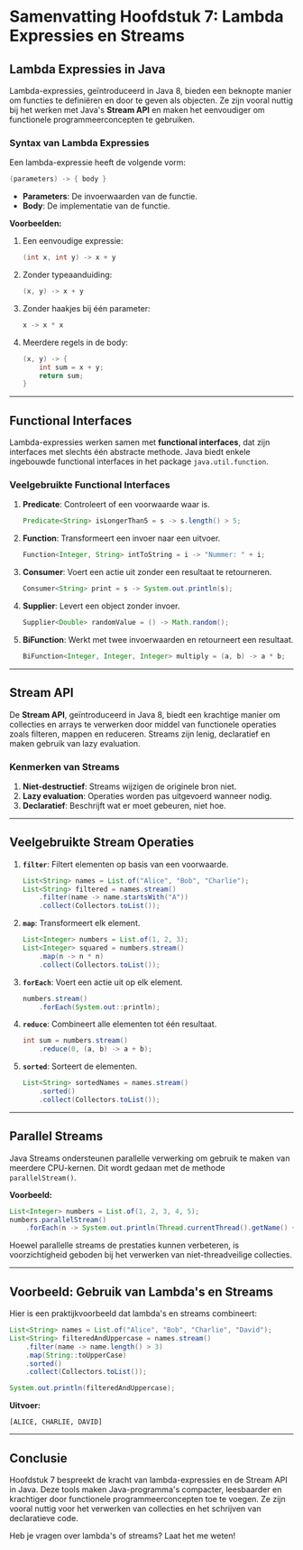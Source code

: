 # Samenvatting Hoofdstuk 7: Lambda Expressies en Streams

## Lambda Expressies in Java

Lambda-expressies, geïntroduceerd in Java 8, bieden een beknopte manier om functies te definiëren en door te geven als objecten. Ze zijn vooral nuttig bij het werken met Java's **Stream API** en maken het eenvoudiger om functionele programmeerconcepten te gebruiken.

### Syntax van Lambda Expressies

Een lambda-expressie heeft de volgende vorm:

```java
(parameters) -> { body }
```

- **Parameters**: De invoerwaarden van de functie.
- **Body**: De implementatie van de functie.

**Voorbeelden:**

1. Een eenvoudige expressie:
    
    ```java
    (int x, int y) -> x + y
    ```
    
2. Zonder typeaanduiding:
    
    ```java
    (x, y) -> x + y
    ```
    
3. Zonder haakjes bij één parameter:
    
    ```java
    x -> x * x
    ```
    
4. Meerdere regels in de body:
    
    ```java
    (x, y) -> {
        int sum = x + y;
        return sum;
    }
    ```
    

---

## Functional Interfaces

Lambda-expressies werken samen met **functional interfaces**, dat zijn interfaces met slechts één abstracte methode. Java biedt enkele ingebouwde functional interfaces in het package `java.util.function`.

### Veelgebruikte Functional Interfaces

1. **Predicate**: Controleert of een voorwaarde waar is.
    
    ```java
    Predicate<String> isLongerThan5 = s -> s.length() > 5;
    ```
    
2. **Function**: Transformeert een invoer naar een uitvoer.
    
    ```java
    Function<Integer, String> intToString = i -> "Nummer: " + i;
    ```
    
3. **Consumer**: Voert een actie uit zonder een resultaat te retourneren.
    
    ```java
    Consumer<String> print = s -> System.out.println(s);
    ```
    
4. **Supplier**: Levert een object zonder invoer.
    
    ```java
    Supplier<Double> randomValue = () -> Math.random();
    ```
    
5. **BiFunction**: Werkt met twee invoerwaarden en retourneert een resultaat.
    
    ```java
    BiFunction<Integer, Integer, Integer> multiply = (a, b) -> a * b;
    ```
    

---

## Stream API

De **Stream API**, geïntroduceerd in Java 8, biedt een krachtige manier om collecties en arrays te verwerken door middel van functionele operaties zoals filteren, mappen en reduceren. Streams zijn lenig, declaratief en maken gebruik van lazy evaluation.

### Kenmerken van Streams

1. **Niet-destructief**: Streams wijzigen de originele bron niet.
2. **Lazy evaluation**: Operaties worden pas uitgevoerd wanneer nodig.
3. **Declaratief**: Beschrijft wat er moet gebeuren, niet hoe.

---

## Veelgebruikte Stream Operaties

1. **`filter`**: Filtert elementen op basis van een voorwaarde.
    
    ```java
    List<String> names = List.of("Alice", "Bob", "Charlie");
    List<String> filtered = names.stream()
        .filter(name -> name.startsWith("A"))
        .collect(Collectors.toList());
    ```
    
2. **`map`**: Transformeert elk element.
    
    ```java
    List<Integer> numbers = List.of(1, 2, 3);
    List<Integer> squared = numbers.stream()
        .map(n -> n * n)
        .collect(Collectors.toList());
    ```
    
3. **`forEach`**: Voert een actie uit op elk element.
    
    ```java
    numbers.stream()
        .forEach(System.out::println);
    ```
    
4. **`reduce`**: Combineert alle elementen tot één resultaat.
    
    ```java
    int sum = numbers.stream()
        .reduce(0, (a, b) -> a + b);
    ```
    
5. **`sorted`**: Sorteert de elementen.
    
    ```java
    List<String> sortedNames = names.stream()
        .sorted()
        .collect(Collectors.toList());
    ```
    

---

## Parallel Streams

Java Streams ondersteunen parallelle verwerking om gebruik te maken van meerdere CPU-kernen. Dit wordt gedaan met de methode `parallelStream()`.

**Voorbeeld:**

```java
List<Integer> numbers = List.of(1, 2, 3, 4, 5);
numbers.parallelStream()
    .forEach(n -> System.out.println(Thread.currentThread().getName() + " - " + n));
```

Hoewel parallelle streams de prestaties kunnen verbeteren, is voorzichtigheid geboden bij het verwerken van niet-threadveilige collecties.

---

## Voorbeeld: Gebruik van Lambda's en Streams

Hier is een praktijkvoorbeeld dat lambda's en streams combineert:

```java
List<String> names = List.of("Alice", "Bob", "Charlie", "David");
List<String> filteredAndUppercase = names.stream()
    .filter(name -> name.length() > 3)
    .map(String::toUpperCase)
    .sorted()
    .collect(Collectors.toList());

System.out.println(filteredAndUppercase);
```

**Uitvoer:**

```
[ALICE, CHARLIE, DAVID]
```

---

## Conclusie

Hoofdstuk 7 bespreekt de kracht van lambda-expressies en de Stream API in Java. Deze tools maken Java-programma's compacter, leesbaarder en krachtiger door functionele programmeerconcepten toe te voegen. Ze zijn vooral nuttig voor het verwerken van collecties en het schrijven van declaratieve code.

Heb je vragen over lambda's of streams? Laat het me weten!